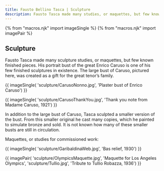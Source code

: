 ```yaml
---
title: Fausto Bellino Tasca | Sculpture
description: Fausto Tasca made many studies, or maquettes, but few known finished sculptures. His portrait bust of the great Enrico Caruso is one of the few large-scale sculptures in existence.
---
```

{% from "macros.njk" import imageSingle %}
{% from "macros.njk" import imagePair %}

## Sculpture

Fausto Tasca made many sculpture studies, or maquettes, but few known finished pieces. His portrait bust of the great Enrico Caruso is one of his few finished sculptures in existence. The large bust of Caruso, pictured here, was created as a gift for the great tenor’s family.

{{ imageSingle(
'sculpture/CarusoNonno.jpg',
'Plaster bust of Enrico Caruso')
}}

{{ imageSingle(
'sculpture/CarusoThankYou.jpg',
'Thank you note from Madame Caruso, 1921')
}}

In addition to the large bust of Caruso, Tasca sculpted a smaller version of the bust. From this smaller original he cast many copies, which he painted to simulate bronze and sold. It is not known how many of these smaller busts are still in circulation.

Maquettes, or studies for commissioned work:

{{ imageSingle(
'sculpture/GaribaldinaWeb.jpg',
'Bas relief, 1930')
}}

{{ imagePair(
'sculpture/OlympicsMaquette.jpg',
'Maquette for Los Angeles Olympics',
'sculpture/Tullio.jpg',
'Tribute to Tullio Robazza, 1936')
}}
